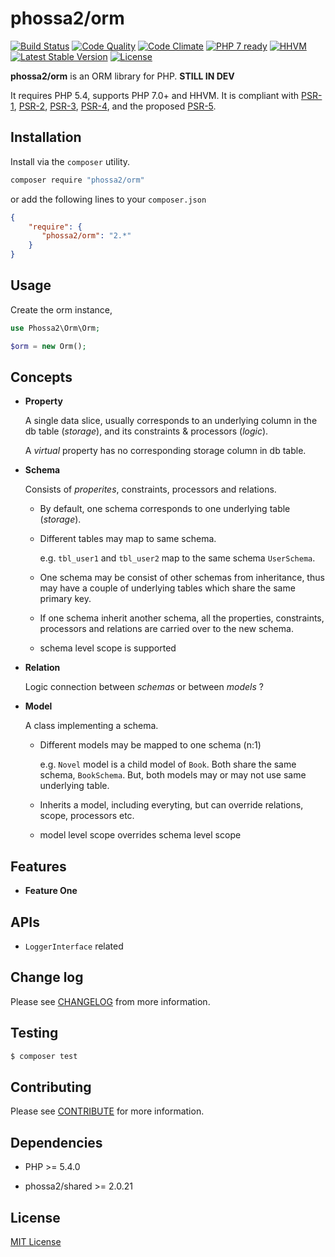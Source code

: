 # phossa2/orm
[![Build Status](https://travis-ci.org/phossa2/orm.svg?branch=master)](https://travis-ci.org/phossa2/orm)
[![Code Quality](https://scrutinizer-ci.com/g/phossa2/orm/badges/quality-score.png?b=master)](https://scrutinizer-ci.com/g/phossa2/orm/)
[![Code Climate](https://codeclimate.com/github/phossa2/orm/badges/gpa.svg)](https://codeclimate.com/github/phossa2/orm)
[![PHP 7 ready](http://php7ready.timesplinter.ch/phossa2/orm/master/badge.svg)](https://travis-ci.org/phossa2/orm)
[![HHVM](https://img.shields.io/hhvm/phossa2/orm.svg?style=flat)](http://hhvm.h4cc.de/package/phossa2/orm)
[![Latest Stable Version](https://img.shields.io/packagist/vpre/phossa2/orm.svg?style=flat)](https://packagist.org/packages/phossa2/orm)
[![License](https://img.shields.io/:license-mit-blue.svg)](http://mit-license.org/)

**phossa2/orm** is an ORM library for PHP. **STILL IN DEV**

It requires PHP 5.4, supports PHP 7.0+ and HHVM. It is compliant with [PSR-1][PSR-1],
[PSR-2][PSR-2], [PSR-3][PSR-3], [PSR-4][PSR-4], and the proposed [PSR-5][PSR-5].

[PSR-1]: http://www.php-fig.org/psr/psr-1/ "PSR-1: Basic Coding Standard"
[PSR-2]: http://www.php-fig.org/psr/psr-2/ "PSR-2: Coding Style Guide"
[PSR-3]: http://www.php-fig.org/psr/psr-3/ "PSR-3: Logger Interface"
[PSR-4]: http://www.php-fig.org/psr/psr-4/ "PSR-4: Autoloader"
[PSR-5]: https://github.com/phpDocumentor/fig-standards/blob/master/proposed/phpdoc.md "PSR-5: PHPDoc"

Installation
---
Install via the `composer` utility.

```bash
composer require "phossa2/orm"
```

or add the following lines to your `composer.json`

```json
{
    "require": {
       "phossa2/orm": "2.*"
    }
}
```

Usage
---

Create the orm instance,

```php
use Phossa2\Orm\Orm;

$orm = new Orm();
```

Concepts
---

- **Property**

  A single data slice, usually corresponds to an underlying column in the db
  table (*storage*), and its constraints & processors (*logic*).

  A *virtual* property has no corresponding storage column in db table.

- **Schema**

  Consists of *properites*, constraints, processors and relations.

  - By default, one schema corresponds to one underlying table (*storage*).

  - Different tables may map to same schema.

    e.g. `tbl_user1` and `tbl_user2` map to the same schema `UserSchema`.

  - One schema may be consist of other schemas from inheritance, thus may have
    a couple of underlying tables which share the same primary key.

  - If one schema inherit another schema, all the properties, constraints,
    processors and relations are carried over to the new schema.

  - schema level scope is supported

- **Relation**

  Logic connection between *schemas* or between *models* ?

- **Model**

  A class implementing a schema.

  - Different models may be mapped to one schema (n:1)

    e.g. `Novel` model is a child model of `Book`. Both share the same schema,
    `BookSchema`. But, both models may or may not use same underlying table.

  - Inherits a model, including everyting, but can override relations, scope,
    processors etc.

  - model level scope overrides schema level scope

Features
---

- <a name="anchor"></a>**Feature One**

APIs
---

- <a name="api"></a>`LoggerInterface` related

Change log
---

Please see [CHANGELOG](CHANGELOG.md) from more information.

Testing
---

```bash
$ composer test
```

Contributing
---

Please see [CONTRIBUTE](CONTRIBUTE.md) for more information.

Dependencies
---

- PHP >= 5.4.0

- phossa2/shared >= 2.0.21

License
---

[MIT License](http://mit-license.org/)
